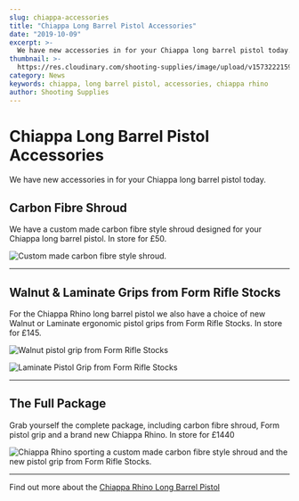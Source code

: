 ```yaml
---
slug: chiappa-accessories
title: "Chiappa Long Barrel Pistol Accessories"
date: "2019-10-09"
excerpt: >-
  We have new accessories in for your Chiappa long barrel pistol today.
thumbnail: >-
  https://res.cloudinary.com/shooting-supplies/image/upload/v1573222159/guns/chiappa-with-carbon-shroud_cgu2qr.webp
category: News
keywords: chiappa, long barrel pistol, accessories, chiappa rhino
author: Shooting Supplies
---
```


# **Chiappa Long Barrel Pistol Accessories**

We have new accessories in for your Chiappa long barrel pistol today.

## **Carbon Fibre Shroud**

We have a custom made carbon fibre style shroud designed for your Chiappa long barrel pistol. In store for £50.

![Custom made carbon fibre style shroud.](https://res.cloudinary.com/shooting-supplies/image/upload/v1573222159/guns/chiappa-with-carbon-shroud_cgu2qr.webp)

---

## **Walnut & Laminate Grips from Form Rifle Stocks**

For the Chiappa Rhino long barrel pistol we also have a choice of new Walnut or Laminate ergonomic pistol grips from Form Rifle Stocks. In store for £145.

![Walnut pistol grip from Form Rifle Stocks](https://res.cloudinary.com/shooting-supplies/image/upload/v1573222166/stocks/chiappa-walnut-grip.png)

![Laminate Pistol Grip from Form Rifle Stocks](https://res.cloudinary.com/shooting-supplies/image/upload/v1573222168/stocks/laminate-grip-on-chiappa_tiipga.webp)

---

## **The Full Package**

Grab yourself the complete package, including carbon fibre shroud, Form pistol grip and a brand new Chiappa Rhino. In store for £1440

![Chiappa Rhino sporting a custom made carbon fibre style shroud and the new pistol grip from Form Rifle Stocks.](https://res.cloudinary.com/shooting-supplies/image/upload/v1573222159/guns/chiappa-with-carbon-shroud_cgu2qr.webp)

---

Find out more about the [Chiappa Rhino Long Barrel Pistol](https://shootingsuppliesltd.co.uk/guns/long-barrel-pistol/)
